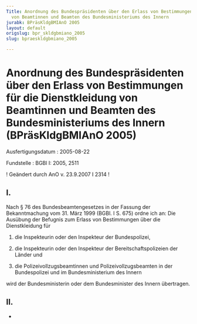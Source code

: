 ```yaml
---
Title: Anordnung des Bundespräsidenten über den Erlass von Bestimmungen für die Dienstkleidung
  von Beamtinnen und Beamten des Bundesministeriums des Innern
jurabk: BPräsKldgBMIAnO 2005
layout: default
origslug: bpr_skldgbmiano_2005
slug: bpraeskldgbmiano_2005

---
```


# Anordnung des Bundespräsidenten über den Erlass von Bestimmungen für die Dienstkleidung von Beamtinnen und Beamten des Bundesministeriums des Innern (BPräsKldgBMIAnO 2005)

Ausfertigungsdatum
:   2005-08-22

Fundstelle
:   BGBl I: 2005, 2511

! Geändert durch AnO v. 23.9.2007 I 2314 !


## I.

Nach § 76 des Bundesbeamtengesetzes in der Fassung der Bekanntmachung
vom 31. März 1999 (BGBl. I S. 675) ordne ich an:
Die Ausübung der Befugnis zum Erlass von Bestimmungen über die
Dienstkleidung für

1.  die Inspekteurin oder den Inspekteur der Bundespolizei,


2.  die Inspekteurin oder den Inspekteur der Bereitschaftspolizeien der
    Länder und


3.  die Polizeivollzugsbeamtinnen und Polizeivollzugsbeamten in der
    Bundespolizei und im Bundesministerium des Innern



wird der Bundesministerin oder dem Bundesminister des Innern
übertragen.


## II.

-

